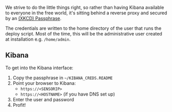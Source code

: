 We strive to do the little things right, so rather than having Kibana available
to everyone in the free world, it's sitting behind a reverse proxy and secured
by an [(XKCD) Passphrase](https://xkcd.com/936/).  

The credentials are written to the home directory of the user that runs the
deploy script. Most of the time, this will be the administrative user
created at installation e.g. `/home/admin`.

## Kibana

To get into the Kibana interface:  

1. Copy the passphrase in `~/KIBANA_CREDS.README`  
2. Point your browser to Kibana:   
    * `https://<SENSORIP>`
    * `https://<HOSTNAME>` (if you have DNS set up)
3. Enter the user and password
4. Profit!  
